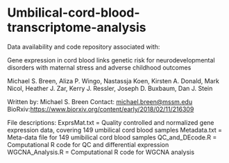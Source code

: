 # Umbilical-cord-blood-transcriptome-analysis
Data availability and code repository associated with:

Gene expression in cord blood links genetic risk for neurodevelopmental disorders with maternal stress and adverse childhood outcomes

Michael S. Breen, Aliza P. Wingo, Nastassja Koen, Kirsten A. Donald, Mark Nicol, Heather J. Zar, Kerry J. Ressler, Joseph D. Buxbaum, Dan J. Stein

Written by: Michael S. Breen
Contact: michael.breen@mssm.edu
BioRxiv:https://www.biorxiv.org/content/early/2018/02/11/216309

File descriptions: 
ExprsMat.txt     = Quality controlled and normalized gene expression data, covering 149 umbilical cord blood samples
Metadata.txt     = Meta-data file for 149 umibilical cord blood samples
QC_and_DEcode.R  = Computational R code for QC and differential expression
WGCNA_Analysis.R = Computational R code for WGCNA analysis
